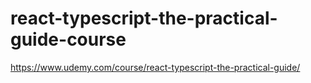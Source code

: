 # react-typescript-the-practical-guide-course

https://www.udemy.com/course/react-typescript-the-practical-guide/
